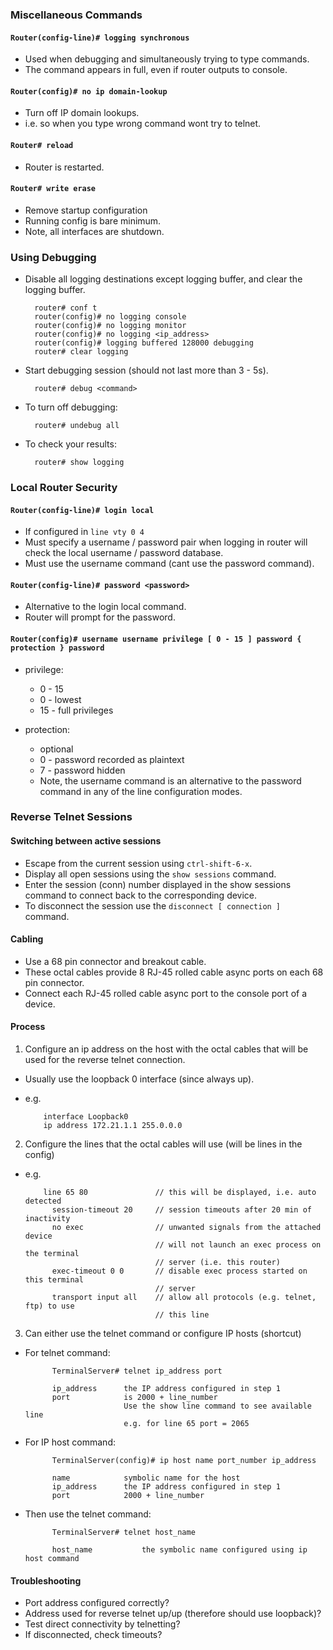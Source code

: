 <!--
Categories:
  - networking
  - cisco
Tags:
  - debug
  - router
  - reverse telenet
-->

### Miscellaneous Commands ###

#### `Router(config-line)# logging synchronous`

- Used when debugging and simultaneously trying to type commands.
- The command appears in full, even if router outputs to console.

#### `Router(config)# no ip domain-lookup`

- Turn off IP domain lookups.
- i.e. so when you type wrong command wont try to telnet.

#### `Router# reload`

- Router is restarted.

#### `Router# write erase`

- Remove startup configuration
- Running config is bare minimum.
- Note, all interfaces are shutdown.

### Using Debugging

- Disable all logging destinations except logging buffer, and clear the logging buffer.

        router# conf t
        router(config)# no logging console
        router(config)# no logging monitor
        router(config)# no logging <ip_address>
        router(config)# logging buffered 128000 debugging
        router# clear logging

- Start debugging session (should not last more than 3 - 5s).

        router# debug <command>

- To turn off debugging:

        router# undebug all

- To check your results:

        router# show logging

### Local Router Security

#### `Router(config-line)# login local`

- If configured in `line vty 0 4`
- Must specify a username / password pair when logging in router will check the local username / password database.
- Must use the username command (cant use the password command).

#### `Router(config-line)# password <password>`

- Alternative to the login local command.
- Router will prompt for the password.

#### `Router(config)# username username privilege [ 0 - 15 ] password { protection } password`

- privilege:
  -  0 - 15
  - 0 - lowest
  - 15 - full privileges

- protection:
  - optional
  - 0 - password recorded as plaintext
  - 7 - password hidden
  - Note, the username command is an alternative to the password command in any of the line configuration modes.


### Reverse Telnet Sessions

#### Switching between active sessions

- Escape from the current session using `ctrl-shift-6-x`.
- Display all open sessions using the `show sessions` command.
- Enter the session (conn) number displayed in the show sessions command to connect back to the corresponding device.
- To disconnect the session use the `disconnect [ connection ]` command.

#### Cabling

- Use a 68 pin connector and breakout cable.
- These octal cables provide 8 RJ-45 rolled cable async ports on each 68 pin connector.
- Connect each RJ-45 rolled cable async port to the console port of a device.

#### Process

1. Configure an ip address on the host with the octal cables that will be used for the reverse telnet connection.
  - Usually use the loopback 0 interface (since always up).
  - e.g.

            interface Loopback0
            ip address 172.21.1.1 255.0.0.0

2. Configure the lines that the octal cables will use (will be lines in the config)
  - e.g.

            line 65 80               // this will be displayed, i.e. auto detected
              session-timeout 20     // session timeouts after 20 min of inactivity
              no exec                // unwanted signals from the attached device
                                     // will not launch an exec process on the terminal
                                     // server (i.e. this router)
              exec-timeout 0 0       // disable exec process started on this terminal
                                     // server
              transport input all    // allow all protocols (e.g. telnet, ftp) to use
                                     // this line

3. Can either use the telnet command or configure IP hosts (shortcut)
  - For telnet command:

              TerminalServer# telnet ip_address port
              
              ip_address      the IP address configured in step 1
              port            is 2000 + line_number
                              Use the show line command to see available line
                              e.g. for line 65 port = 2065

  - For IP host command:

              TerminalServer(config)# ip host name port_number ip_address
              
              name            symbolic name for the host
              ip_address      the IP address configured in step 1
              port            2000 + line_number

  - Then use the telnet command:

              TerminalServer# telnet host_name
              
              host_name           the symbolic name configured using ip host command

#### Troubleshooting ####

- Port address configured correctly?
- Address used for reverse telnet up/up (therefore should use loopback)?
- Test direct connectivity by telnetting?
- If disconnected, check timeouts?